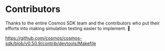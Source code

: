 # Contributors

Thanks to the entire Cosmos SDK team and the contributors who put their efforts
into making simulation testing
easier to implement. 🤗

<https://github.com/cosmos/cosmos-sdk/blob/v0.50.9/contrib/devtools/Makefile>
